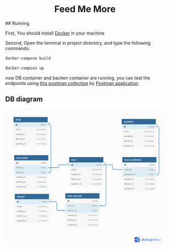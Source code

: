 <div align="center">
  <br>
  <h1>Feed Me More</h1>
</div>
##  Running

First, You should install [Docker](https://www.docker.com/) in your machine

Second, Open the terminal in project directory, and type the following commands:

```bash
docker-compose build
```

```bash
docker-compose up
```

now DB container and backen container are running, you can test the endpoints using [this postman collection](postman%collection/Feed-Me-More.postman_collection.json) by [Postman application](https://www.postman.com/).


## DB diagram

![](database/db%20diagram.png)

